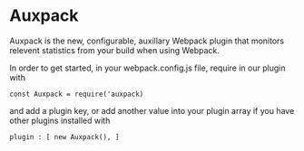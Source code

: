 # Auxpack

Auxpack is the new, configurable, auxillary Webpack plugin that monitors relevent statistics from your build when using Webpack.

In order to get started, in your webpack.config.js file, require in our plugin with 

`const Auxpack = require('auxpack)`

and add a plugin key, or add another value into your plugin array if you have other plugins installed with

`plugin : [ new Auxpack(), ]` 
